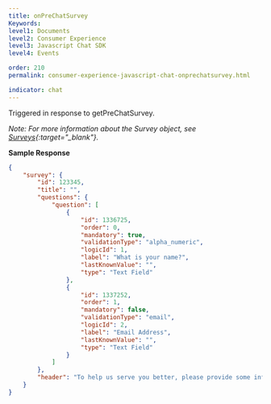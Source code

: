 ```yaml
---
title: onPreChatSurvey
Keywords:
level1: Documents
level2: Consumer Experience
level3: Javascript Chat SDK
level4: Events

order: 210
permalink: consumer-experience-javascript-chat-onprechatsurvey.html

indicator: chat
---
```


Triggered in response to getPreChatSurvey.

*Note: For more information about the Survey object, see [Surveys](consumer-experience-javascript-chat-surveys.html){:target="_blank"}.*

**Sample Response**

```json
{
    "survey": {
        "id": 123345,
        "title": "",
        "questions": {
            "question": [
                {
                    "id": 1336725,
                    "order": 0,
                    "mandatory": true,
                    "validationType": "alpha_numeric",
                    "logicId": 1,
                    "label": "What is your name?",
                    "lastKnownValue": "",
                    "type": "Text Field"
                },
                {
                    "id": 1337252,
                    "order": 1,
                    "mandatory": false,
                    "validationType": "email",
                    "logicId": 2,
                    "label": "Email Address",
                    "lastKnownValue": "",
                    "type": "Text Field"
                }
            ]
        },
        "header": "To help us serve you better, please provide some information before we begin your chat."
    }
}
```
